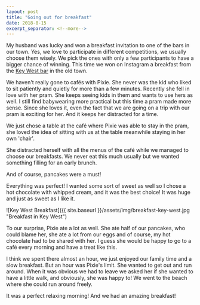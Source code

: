 ```yaml
---
layout: post
title: "Going out for breakfast"
date: 2018-8-15
excerpt_separator: <!--more-->
---
```

My husband was lucky and won a breakfast invitation to one of the bars in our town. Yes, we love to participate in different competitions, we usually choose them wisely. We pick the ones with only a few participants to have a bigger chance of winning. This time we won on Instagram a breakfast from the [Key West bar](https://www.facebook.com/keywestantibes/) in the old town.
<!--more-->

We haven't really gone to cafés with Pixie. She never was the kid who liked to sit patiently and quietly for more than a few minutes. Recently she fell in love with her pram. She keeps seeing kids in them and wants to use hers as well. I still find babywearing more practical but this time a pram made more sense. Since she loves it, even the fact that we are going on a trip with our pram is exciting for her. And it keeps her distracted for a time. 

We just chose a table at the café where Pixie was able to stay in the pram, she loved the idea of sitting with us at the table meanwhile staying in her own 'chair'.

She distracted herself with all the menus of the café while we managed to choose our breakfasts. We never eat this much usually but we wanted something filling for an early brunch. 

And of course, pancakes were a must!

Everything was perfect! I wanted some sort of sweet as well so I chose a hot chocolate with whipped cream, and it was the best choice! It was huge and just as sweet as I like it.

![Key West Breakfast]({{ site.baseurl }}/assets/img/breakfast-key-west.jpg "Breakfast in Key West")

To our surprise, Pixie ate a lot as well. She ate half of our pancakes, who could blame her, she ate a lot from our eggs and of course, my hot chocolate had to be shared with her. I guess she would be happy to go to a café every morning and have a treat like this.

I think we spent there almost an hour, we just enjoyed our family time and a slow breakfast. But an hour was Pixie's limit. She wanted to get out and run around. When it was obvious we had to leave we asked her if she wanted to have a little walk, and obviously, she was happy to! We went to the beach where she could run around freely.

It was a perfect relaxing morning! And we had an amazing breakfast!

